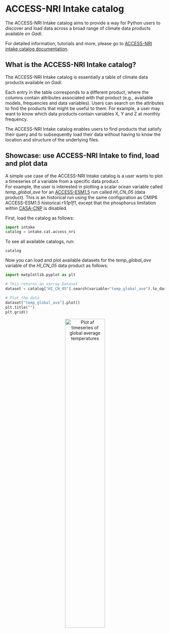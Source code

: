 # ACCESS-NRI Intake catalog

The ACCESS-NRI Intake catalog aims to provide a way for Python users to discover and load data across a broad range of climate data products available on <i>Gadi</i>. 

For detailed information, tutorials and more, please go to <a href="https://access-nri-intake-catalog.readthedocs.io/en/latest/index.html" target="_blank">ACCESS-NRI intake catalog documentation</a>.
<!-- <div class="card-container">
    <a href="https://access-nri-intake-catalog.readthedocs.io/en/latest/index.html" class="vertical-card aspect-ratio2to1" target="_blank">
        <div class="card-image-container">
            <img src="../../assets/model_evaluation/accessnri_intake.png" alt="ACCESS-NRI intake catalog documentation" class="img-contain white-background with-padding"></img>
        </div>
        <div class="card-text-container bold ">Documentation</div>
    </a>
</div> -->

## What is the ACCESS-NRI Intake catalog?

The ACCESS-NRI Intake catalog is essentially a table of climate data products available on <i>Gadi</i>. 

Each entry in the table corresponds to a different product, where the columns contain attributes associated with that product (e.g., available models, frequencies and data variables). Users can search on the attributes to find the products that might be useful to them. For example, a user may want to know which data products contain variables X, Y and Z at monthly frequency. 

The ACCESS-NRI Intake catalog enables users to find products that satisfy their query and to subsequently load their data without having to know the location and structure of the underlying files.

## Showcase: use ACCESS-NRI Intake to find, load and plot data

A simple use case of the ACCESS-NRI Intake catalog is a user wants to plot a timeseries of a variable from a specific data product. 
<br>
For example, the user is interested in plotting a scalar ocean variable called <i>temp_global_ave</i> for an [ACCESS-ESM1.5](/models/configurations/access-esm) run called <i>HI_CN_05</i> (data product). This is an historical run using the same configuration as CMIP6 ACCESS-ESM1.5 historical <i>r1i1p1f1</i>, except that the phosphorus limitation within <a href="\models/model_components/bgc_land#casa-cnp">CASA-CNP</a> is disabled.

First, load the catalog as follows:

```python
import intake
catalog = intake.cat.access_nri
```

To see all available catalogs, run:
```
catalog
```

Now you can load and plot available datasets for the <i>temp_global_ave</i> variable of the <i>HI_CN_05</i> data product as follows:

```python
import matplotlib.pyplot as plt

# This returns an xarray Dataset
dataset = catalog["HI_CN_05"].search(variable="temp_global_ave").to_dask()

# Plot the data
dataset["temp_global_ave"].plot()
plt.title("")
plt.grid()
```

<div style="text-align: center;">
    <img src="../../../assets/model_evaluation/intake_example.png" alt="Plot af timeseries of global average temperatures" width="50%"/>
</div>
